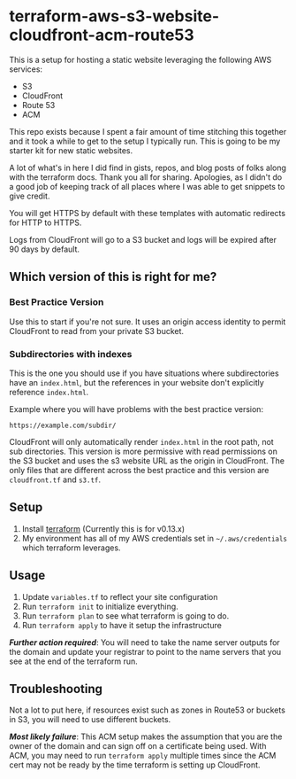 # terraform-aws-s3-website-cloudfront-acm-route53

This is a setup for hosting a static website leveraging the following AWS services:

- S3
- CloudFront
- Route 53
- ACM

This repo exists because I spent a fair amount of time stitching this together and it took a while to get to the setup I typically run. This is going to be my starter kit for new static websites.

A lot of what's in here I did find in gists, repos, and blog posts of folks along with the terraform docs. Thank you all for sharing. Apologies, as I didn't do a good job of keeping track of all places where I was able to get snippets to give credit.

You will get HTTPS by default with these templates with automatic redirects for HTTP to HTTPS.

Logs from CloudFront will go to a S3 bucket and logs will be expired after 90 days by default.

## Which version of this is right for me?

### Best Practice Version
Use this to start if you're not sure. It uses an origin access identity to permit CloudFront to read from your private S3 bucket.

### Subdirectories with indexes
This is the one you should use if you have situations where subdirectories have an `index.html`, but the references in your website don't explicitly reference `index.html`.

Example where you will have problems with the best practice version:

```
https://example.com/subdir/
```

CloudFront will only automatically render `index.html` in the root path, not sub directories. This version is more permissive with read permissions on the S3 bucket and uses the s3 website URL as the origin in CloudFront. The only files that are different across the best practice and this version are `cloudfront.tf` and `s3.tf`.

## Setup

1. Install [terraform](https://www.terraform.io/) (Currently this is for v0.13.x)
1. My environment has all of my AWS credentials set in `~/.aws/credentials` which terraform leverages.


## Usage

1. Update `variables.tf` to reflect your site configuration
1. Run `terraform init` to initialize everything.
1. Run `terraform plan` to see what terraform is going to do.
1. Run `terraform apply` to have it setup the infrastructure

***Further action required***: You will need to take the name server outputs for the domain and update your registrar to point to the name servers that you see at the end of the terraform run.

## Troubleshooting

Not a lot to put here, if resources exist such as zones in Route53 or buckets in S3, you will need to use different buckets.

***Most likely failure***: This ACM setup makes the assumption that you are the owner of the domain and can sign off on a certificate being used. With ACM, you may need to run `terraform apply` multiple times since the ACM cert may not be ready by the time terraform is setting up CloudFront.
